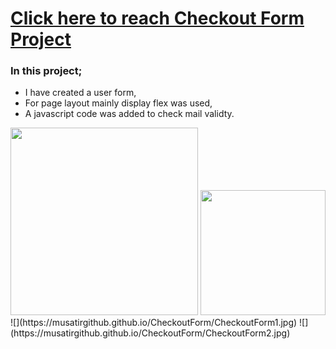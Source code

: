 # [Click here to reach Checkout Form Project](https://musatirgithub.github.io/CheckoutForm/)
<h3>In this project;</h3>
<ul>
  <li>I have created a user form,</li>
  <li>For page layout mainly display flex was used,</li>
  <li>A javascript code was added to check mail validty.</li>
</ul>  
<div class="pics">
  <img src="https://musatirgithub.github.io/CheckoutForm/CheckoutForm1.jpg" width="300px">
  <img src="https://musatirgithub.github.io/CheckoutForm/CheckoutForm2.jpg" width="200px">
</div>
![](https://musatirgithub.github.io/CheckoutForm/CheckoutForm1.jpg)
![](https://musatirgithub.github.io/CheckoutForm/CheckoutForm2.jpg)
